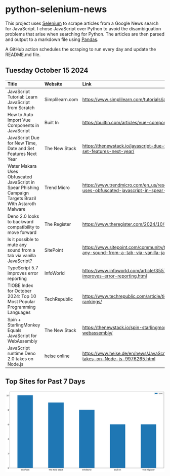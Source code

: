 # python-selenium-news

This project uses [Selenium](https://www.seleniumhq.org/) to scrape articles from a Google News search for JavaScript.
I chose JavaScript over Python to avoid the disambiguation problems that arise when searching for Python.
The articles are then parsed and output to a markdown file using [Pandas](https://pandas.pydata.org/).

A GitHub action schedules the scraping to run every day and update the README.md file.

## Tuesday October 15 2024


| Title                                                                                                   | Website         | Link                                                                                                                 |
|:--------------------------------------------------------------------------------------------------------|:----------------|:---------------------------------------------------------------------------------------------------------------------|
| JavaScript Tutorial: Learn JavaScript from Scratch                                                      | Simplilearn.com | https://www.simplilearn.com/tutorials/javascript-tutorial                                                            |
| How to Auto Import Vue Components in JavaScript                                                         | Built In        | https://builtin.com/articles/vue-component-auto-import-js                                                            |
| JavaScript Due for New Time, Date and Set Features Next Year                                            | The New Stack   | https://thenewstack.io/javascript-due-for-new-time-date-and-set-features-next-year/                                  |
| Water Makara Uses Obfuscated JavaScript in Spear Phishing Campaign Targets Brazil With Astaroth Malware | Trend Micro     | https://www.trendmicro.com/en_us/research/24/j/water-makara-uses-obfuscated-javascript-in-spear-phishing-campai.html |
| Deno 2.0 looks to backward compatibility to move forward                                                | The Register    | https://www.theregister.com/2024/10/09/deno_20_now_plays_nicer/                                                      |
| Is it possible to mute any sound from a tab via vanilla JavaScript?                                     | SitePoint       | https://www.sitepoint.com/community/t/is-it-possible-to-mute-any-sound-from-a-tab-via-vanilla-javascript/460114      |
| TypeScript 5.7 improves error reporting                                                                 | InfoWorld       | https://www.infoworld.com/article/3557641/typescript-5-7-improves-error-reporting.html                               |
| TIOBE Index for October 2024: Top 10 Most Popular Programming Languages                                 | TechRepublic    | https://www.techrepublic.com/article/tiobe-index-language-rankings/                                                  |
| Spin + StarlingMonkey Equals JavaScript for WebAssembly                                                 | The New Stack   | https://thenewstack.io/spin-starlingmonkey-equals-javascript-for-webassembly/                                        |
| JavaScript runtime Deno 2.0 takes on Node.js                                                            | heise online    | https://www.heise.de/en/news/JavaScript-runtime-Deno-2-0-takes-on-Node-js-9976265.html                               |
## Top Sites for Past 7 Days

![Graph of Top Sites](https://raw.githubusercontent.com/dan-mba/python-selenium-news/main/last-week.png)

